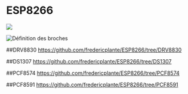 # ESP8266
![](https://lh3.googleusercontent.com/-WFazWFN7mkc/VPPkr8TBo-I/AAAAAAAADXE/4cSh1eQi8E0/w536-h433-no/esp8266.JPG)


![Définition des broches](https://lh4.googleusercontent.com/-7gwRpI3UnFY/VPPkr1DMHFI/AAAAAAAADXA/P4PVFA_vUEA/w416-h168-no/definition%2Bdes%2Bbroches.JPG)

##DRV8830
https://github.com/fredericplante/ESP8266/tree/DRV8830

##DS1307
https://github.com/fredericplante/ESP8266/tree/DS1307

##PCF8574
https://github.com/fredericplante/ESP8266/tree/PCF8574


##PCF8591 
https://github.com/fredericplante/ESP8266/tree/PCF8591



